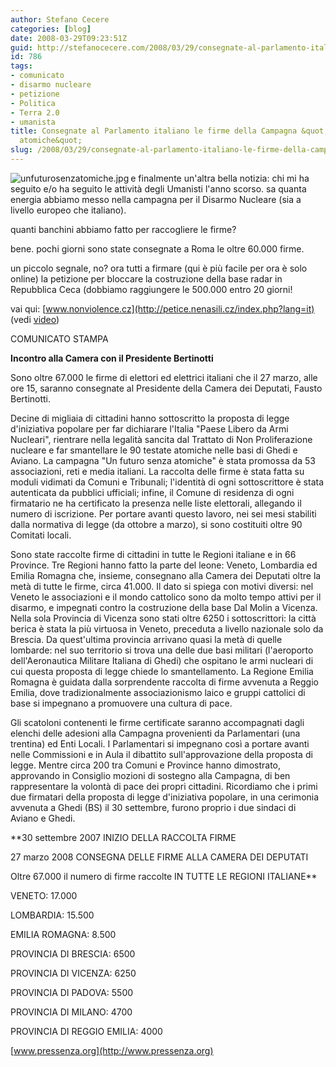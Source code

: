 ```yaml
---
author: Stefano Cecere
categories: [blog]
date: 2008-03-29T09:23:51Z
guid: http://stefanocecere.com/2008/03/29/consegnate-al-parlamento-italiano-le-firme-della-campagna-un-futuro-senza-atomiche/
id: 786
tags:
- comunicato
- disarmo nucleare
- petizione
- Politica
- Terra 2.0
- umanista
title: Consegnate al Parlamento italiano le firme della Campagna &quot;Un futuro senza
  atomiche&quot;
slug: /2008/03/29/consegnate-al-parlamento-italiano-le-firme-della-campagna-un-futuro-senza-atomiche/
---
```


<img src='http://stefanocecere.com/wp-content/uploads/sites/3/2008/03/unfuturosenzatomiche.jpg' alt='unfuturosenzatomiche.jpg' align="left" />e finalmente un'altra bella notizia: chi mi ha seguito e/o ha seguito le attività degli Umanisti l'anno scorso. sa quanta energia abbiamo messo nella campagna per il Disarmo Nucleare (sia a livello europeo che italiano).
  
quanti banchini abbiamo fatto per raccogliere le firme?
  
bene. pochi giorni sono state consegnate a Roma le oltre 60.000 firme.
  
un piccolo segnale, no? ora tutti a firmare (qui è più facile per ora è solo online) la petizione per bloccare la costruzione della base radar in Repubblica Ceca (dobbiamo raggiungere le 500.000 entro 20 giorni!
  
vai qui: [www.nonviolence.cz](http://petice.nenasili.cz/index.php?lang=it) (vedi [video](http://stefanocecere.com/2008/03/17/petizione-on-line-contro-l’istallazione-della-base-radar-degli-stati-uniti-in-repubblica-ceca/))

COMUNICATO STAMPA
  
**Incontro alla Camera con il Presidente Bertinotti**

Sono oltre 67.000 le firme di elettori ed elettrici italiani che il 27 marzo, alle ore 15, saranno consegnate al Presidente della Camera dei Deputati, Fausto Bertinotti.
  
Decine di migliaia di cittadini hanno sottoscritto la proposta di legge d'iniziativa popolare per far dichiarare l'Italia "Paese Libero da Armi Nucleari", rientrare nella legalità sancita dal Trattato di Non Proliferazione nucleare e far smantellare le 90 testate atomiche nelle basi di Ghedi e Aviano. La campagna "Un futuro senza atomiche" è stata promossa da 53 associazioni, reti e media italiani. La raccolta delle firme è stata fatta su moduli vidimati da Comuni e Tribunali; l'identità di ogni sottoscrittore è stata autenticata da pubblici ufficiali; infine, il Comune di residenza di ogni firmatario ne ha certificato la presenza nelle liste elettorali, allegando il numero di iscrizione. Per portare avanti questo lavoro, nei sei mesi stabiliti dalla normativa di legge (da ottobre a marzo), si sono costituiti oltre 90 Comitati locali.

Sono state raccolte firme di cittadini in tutte le Regioni italiane e in 66 Province. Tre Regioni hanno fatto la parte del leone: Veneto, Lombardia ed Emilia Romagna che, insieme, consegnano alla Camera dei Deputati oltre la metà di tutte le firme, circa 41.000. Il dato si spiega con motivi diversi: nel Veneto le associazioni e il mondo cattolico sono da molto tempo attivi per il disarmo, e impegnati contro la costruzione della base Dal Molin a Vicenza. Nella sola Provincia di Vicenza sono stati oltre 6250 i sottoscrittori: la città berica è stata la più virtuosa in Veneto, preceduta a livello nazionale solo da Brescia. Da quest'ultima provincia arrivano quasi la metà di quelle lombarde: nel suo territorio si trova una delle due basi militari (l'aeroporto dell'Aeronautica Militare Italiana di Ghedi) che ospitano le armi nucleari di cui questa proposta di legge chiede lo smantellamento. La Regione Emilia Romagna è guidata dalla sorprendente raccolta di firme avvenuta a Reggio Emilia, dove tradizionalmente associazionismo laico e gruppi cattolici di base si impegnano a promuovere una cultura di pace.

Gli scatoloni contenenti le firme certificate saranno accompagnati dagli elenchi delle adesioni alla Campagna provenienti da Parlamentari (una trentina) ed Enti Locali. I Parlamentari si impegnano così a portare avanti nelle Commissioni e in Aula il dibattito sull'approvazione della proposta di legge. Mentre circa 200 tra Comuni e Province hanno dimostrato, approvando in Consiglio mozioni di sostegno alla Campagna, di ben rappresentare la volontà di pace dei propri cittadini. Ricordiamo che i primi due firmatari della proposta di legge d'iniziativa popolare, in una cerimonia avvenuta a Ghedi (BS) il 30 settembre, furono proprio i due sindaci di Aviano e Ghedi.

**30 settembre 2007 INIZIO DELLA RACCOLTA FIRME
  
27 marzo 2008 CONSEGNA DELLE FIRME ALLA CAMERA DEI DEPUTATI
  
Oltre 67.000 il numero di firme raccolte IN TUTTE LE REGIONI ITALIANE**

VENETO: 17.000
  
LOMBARDIA: 15.500
  
EMILIA ROMAGNA: 8.500

PROVINCIA DI BRESCIA: 6500
  
PROVINCIA DI VICENZA: 6250
  
PROVINCIA DI PADOVA: 5500
  
PROVINCIA DI MILANO: 4700
  
PROVINCIA DI REGGIO EMILIA: 4000

[www.pressenza.org](http://www.pressenza.org)